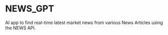 # NEWS_GPT
AI app to find real-time latest market news from various News Articles using the NEWS API.

